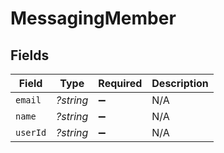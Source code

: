 # MessagingMember


## Fields

| Field              | Type               | Required           | Description        |
| ------------------ | ------------------ | ------------------ | ------------------ |
| `email`            | *?string*          | :heavy_minus_sign: | N/A                |
| `name`             | *?string*          | :heavy_minus_sign: | N/A                |
| `userId`           | *?string*          | :heavy_minus_sign: | N/A                |